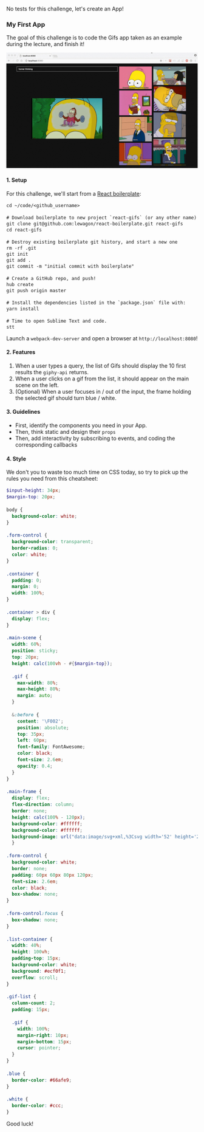 No tests for this challenge, let's create an App!

### My First App

The goal of this challenge is to code the Gifs app taken as an example during the lecture, and finish it!

![Homer thinking](https://raw.githubusercontent.com/lewagon/react-redux-images/master/react/homer_thinking.gif)

#### 1. Setup

For this challenge, we'll start from a [React boilerplate](https://github.com/lewagon/react-boilerplate):

```
cd ~/code/<github_username>

# Download boilerplate to new project `react-gifs` (or any other name)
git clone git@github.com:lewagon/react-boilerplate.git react-gifs
cd react-gifs

# Destroy existing boilerplate git history, and start a new one
rm -rf .git
git init
git add .
git commit -m "initial commit with boilerplate"

# Create a GitHub repo, and push!
hub create
git push origin master

# Install the dependencies listed in the `package.json` file with:
yarn install

# Time to open Sublime Text and code.
stt
```

Launch a `webpack-dev-server` and open a browser at `http://localhost:8080`!

#### 2. Features

1. When a user types a query, the list of Gifs should display the 10 first results the `giphy-api` returns.
1. When a user clicks on a gif from the list, it should appear on the main scene on the left.
1. (Optional) When a user focuses in / out of the input, the frame holding the selected gif should turn blue / white.

#### 3. Guidelines

- First, identify the components you need in your App.
- Then, think static and design their `props`
- Then, add interactivity by subscribing to events, and coding the corresponding callbacks

#### 4. Style

We don't you to waste too much time on CSS today, so try to pick up the rules you need from this cheatsheet:

```scss
$input-height: 34px;
$margin-top: 20px;

body {
  background-color: white;
}

.form-control {
  background-color: transparent;
  border-radius: 0;
  color: white;
}

.container {
  padding: 0;
  margin: 0;
  width: 100%;
}

.container > div {
  display: flex;
}

.main-scene {
  width: 60%;
  position: sticky;
  top: 20px;
  height: calc(100vh - #{$margin-top});

  .gif {
    max-width: 80%;
    max-height: 80%;
    margin: auto;
  }

  &:before {
    content: '\F002';
    position: absolute;
    top: 35px;
    left: 60px;
    font-family: FontAwesome;
    color: black;
    font-size: 2.6em;
    opacity: 0.4;
  }
}

.main-frame {
  display: flex;
  flex-direction: column;
  border: none;
  height: calc(100% - 120px);
  background-color: #ffffff;
  background-color: #ffffff;
  background-image: url("data:image/svg+xml,%3Csvg width='52' height='26' viewBox='0 0 52 26' xmlns='http://www.w3.org/2000/svg'%3E%3Cg fill='none' fill-rule='evenodd'%3E%3Cg fill='%239C92AC' fill-opacity='0.22'%3E%3Cpath d='M10 10c0-2.21-1.79-4-4-4-3.314 0-6-2.686-6-6h2c0 2.21 1.79 4 4 4 3.314 0 6 2.686 6 6 0 2.21 1.79 4 4 4 3.314 0 6 2.686 6 6 0 2.21 1.79 4 4 4v2c-3.314 0-6-2.686-6-6 0-2.21-1.79-4-4-4-3.314 0-6-2.686-6-6zm25.464-1.95l8.486 8.486-1.414 1.414-8.486-8.486 1.414-1.414z' /%3E%3C/g%3E%3C/g%3E%3C/svg%3E");
  }

.form-control {
  background-color: white;
  border: none;
  padding: 60px 60px 80px 120px;
  font-size: 2.6em;
  color: black;
  box-shadow: none;
}

.form-control:focus {
  box-shadow: none;
}

.list-container {
  width: 40%;
  height: 100vh;
  padding-top: 15px;
  background-color: white;
  background: #ecf0f1;
  overflow: scroll;
}

.gif-list {
  column-count: 2;
  padding: 15px;

  .gif {
    width: 100%;
    margin-right: 10px;
    margin-bottom: 15px;
    cursor: pointer;
  }
}

.blue {
  border-color: #66afe9;
}

.white {
  border-color: #ccc;
}
```

Good luck!
